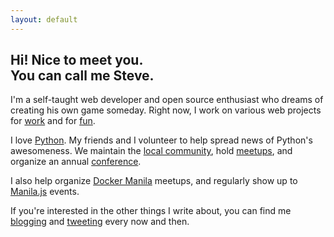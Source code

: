 ```yaml
---
layout: default
---
```



<section>
<div class="text" markdown="1">

## Hi! Nice to meet you.<br>You can call me Steve.

I'm a self-taught web developer and open source enthusiast who dreams of
creating his own game someday. Right now, I work on various web projects
for [work](https://www.insynchq.com) and for
[fun](https://github.com/marksteve).

</div>
</section>

<section>
<div class="text" markdown="1">

I love [Python](http://python.org). My friends and I volunteer
to help spread news of Python's awesomeness. We maintain the
[local community](http://python.ph), hold
[meetups](http://www.meetup.com/pythonph/), and organize an
annual [conference](http://ph.pycon.org).

I also help organize [Docker Manila](http://www.meetup.com/Docker-Manila/) meetups,
and regularly show up to [Manila.js](http://manilajs.com/) events.

</div>
</section>

<section>
<div class="text" markdown="1">

If you're interested in the other things I write about,
you can find me [blogging](http://blog.marksteve.com)
and [tweeting](http://twitter.com/themarksteve) every now and then.

</div>
</section>

<div id="repos"></div>

<script src="{{ "/js/main.min.js" | prepend: site.baseurl }}"></script>

